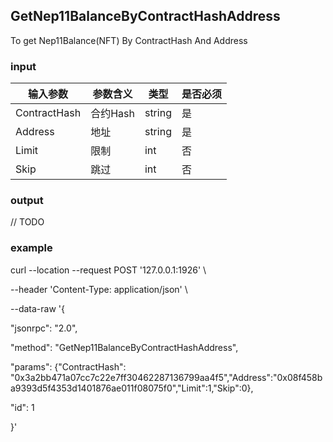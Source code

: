 ## GetNep11BalanceByContractHashAddress

To get Nep11Balance(NFT) By ContractHash And Address

### input

| 输入参数         | 参数含义       | 类型    | 是否必须  |
| ---------------- | -------------- | ------- |------   |
| ContractHash | 合约Hash | string  | 是|
| Address | 地址 | string | 是 |
| Limit | 限制 | int | 否 |
| Skip | 跳过 | int | 否 |

### output

// TODO

### example

curl --location --request POST '127.0.0.1:1926' \

--header 'Content-Type: application/json' \

--data-raw '{

  "jsonrpc": "2.0",

  "method": "GetNep11BalanceByContractHashAddress",

  "params": {"ContractHash": "0x3a2bb471a07cc7c22e7ff30462287136799aa4f5","Address":"0x08f458ba9393d5f4353d1401876ae011f08075f0","Limit":1,"Skip":0},

  "id": 1

}'

